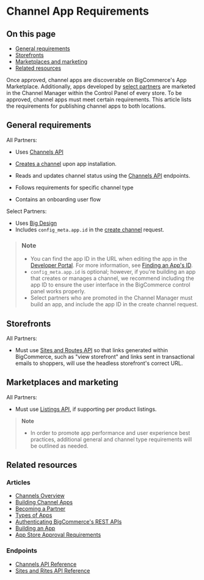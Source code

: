 # Channel App Requirements

<!-- Dev Center URL: https://developer.bigcommerce.com/api-docs/channels/guide/channel-app-requirements -->

<div class="otp" id="no-in">

## On this page

 - [General requirements](#general-requirements)
 - [Storefronts](#storefronts)
 - [Marketplaces and marketing](#marketplaces-and-marketing)
 - [Related resources](#related-resources)

</div>

Once approved, channel apps are discoverable on BigCommerce's App Marketplace. Additionally, apps developed by [select partners](https://www.bigcommerce.com/partners/) are marketed in the Channel Manager within the Control Panel of every store. To be approved, channel apps must meet certain requirements. This article lists the requirements for publishing channel apps to both locations.

## General requirements

All Partners:

- Uses [Channels API](https://developer.bigcommerce.com/api-reference/cart-checkout/channels-listings-api)
- [Creates a channel](https://developer.bigcommerce.com/api-reference/cart-checkout/channels-listings-api/channels/createchannel) upon app installation.
- Reads and updates channel status using the [Channels API](https://developer.bigcommerce.com/api-reference/cart-checkout/channels-listings-api) endpoints.

- Follows requirements for specific channel type

- Contains an onboarding user flow

Select Partners:

- Uses [Big Design](https://developer.bigcommerce.com/big-design/)
- Includes `config_meta.app.id` in the [create channel](https://developer.bigcommerce.com/api-reference/cart-checkout/channels-listings-api/channels/createchannel) request.

<div class="HubBlock--callout">
<div class="CalloutBlock--info">
<div class="HubBlock-content">

> ### Note
>
> - You can find the app ID in the URL when editing the app in the [Developer Portal](https://devtools.bigcommerce.com/). For more information, see [Finding an App's ID](https://developer.bigcommerce.com/api-docs/apps/tutorials/id).
> - `config_meta.app.id` is optional; however, if you're building an app that creates or manages a channel, we recommend including the app ID to ensure the user interface in the BigCommerce control panel works properly.
> - Select partners who are promoted in the Channel Manager must build an app, and include the app ID in the create channel request.

</div>
</div>
</div>


## Storefronts

All Partners:

- Must use [Sites and Routes API](https://developer.bigcommerce.com/api-reference/cart-checkout/sites-routes-api) so that links generated within BigCommerce, such as "view storefront" and links sent in transactional emails to shoppers, will use the headless storefront's correct URL.

## Marketplaces and marketing

All Partners:

- Must use [Listings API](https://developer.bigcommerce.com/api-reference/cart-checkout/channels-listings-api), if supporting per product listings.

<div class="HubBlock--callout">
<div class="CalloutBlock--info">
<div class="HubBlock-content">

<!-- theme: info -->

> **Note**
>
> - In order to promote app performance and user experience best practices, additional general and channel type requirements will be outlined as needed.

</div>
</div>
</div>

## Related resources

### Articles

- [Channels Overview](https://developer.bigcommerce.com/api-docs/channels/overview)
- [Building Channel Apps](https://developer.bigcommerce.com/api-docs/channels/building-channel-apps)
- [Becoming a Partner](https://developer.bigcommerce.com/api-docs/partner/becoming-a-partner)
- [Types of Apps](https://developer.bigcommerce.com/api-docs/getting-started/building-apps-bigcommerce/types-of-apps)
- [Authenticating BigCommerce's REST APIs](https://developer.bigcommerce.com/api-docs/getting-started/authentication/rest-api-authentication)
- [Building an App](https://developer.bigcommerce.com/api-docs/getting-started/building-apps-bigcommerce/building-apps)
- [App Store Approval Requirements](https://developer.bigcommerce.com/api-docs/partner/app-store-approval-requirements)

### Endpoints

- [Channels API Reference](https://developer.bigcommerce.com/api-reference/cart-checkout/channels-listings-api)
- [Sites and Rites API Reference](https://developer.bigcommerce.com/api-reference/cart-checkout/sites-routes-api)
